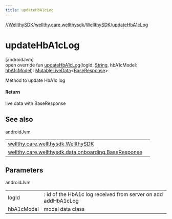 ```yaml
---
title: updateHbA1cLog
---
```

//[WellthySDK](../../../index.html)/[wellthy.care.wellthysdk](../index.html)/[WellthySDK](index.html)/[updateHbA1cLog](update-hb-a1c-log.html)



# updateHbA1cLog



[androidJvm]\
open override fun [updateHbA1cLog](update-hb-a1c-log.html)(logId: [String](https://kotlinlang.org/api/latest/jvm/stdlib/kotlin/-string/index.html), hbA1cModel: [hbA1cModel](../../wellthy.care.wellthysdk.data.diary/hb-a1c-model/index.html)): [MutableLiveData](https://developer.android.com/reference/kotlin/androidx/lifecycle/MutableLiveData.html)&lt;[BaseResponse](../../wellthy.care.wellthysdk.data.onboarding/-base-response/index.html)&gt;



Method to update HbA1c log



#### Return



live data with BaseResponse



## See also


androidJvm

| | |
|---|---|
| [wellthy.care.wellthysdk.WellthySDK](update-hb-a1c-log.html) |  |
| [wellthy.care.wellthysdk.data.onboarding.BaseResponse](../../wellthy.care.wellthysdk.data.onboarding/-base-response/index.html) |  |



## Parameters


androidJvm

| | |
|---|---|
| logId | : id of the HbA1c log received from server on add addHbA1cLog |
| hbA1cModel | model data class |




